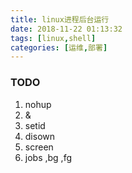 ```yaml
---
title: linux进程后台运行
date: 2018-11-22 01:13:32
tags: [linux,shell]
categories: [运维,部署]
---
```

### TODO
1. nohup
2. &
3. setid
4. disown
5. screen
6. jobs ,bg ,fg